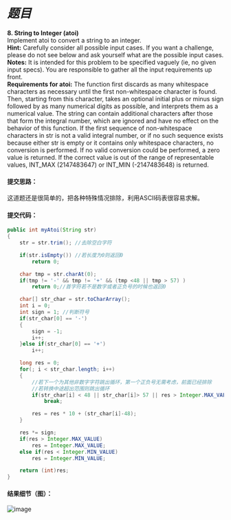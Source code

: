 # *题目*
**8. String to Integer (atoi)**  
Implement atoi to convert a string to an integer.  
**Hint:** Carefully consider all possible input cases. If you want a challenge, please do not see below and ask yourself what are the possible input cases.  
**Notes:** It is intended for this problem to be specified vaguely (ie, no given input specs). You are responsible to gather all the input requirements up front.  
**Requirements for atoi:**
The function first discards as many whitespace characters as necessary until the first non-whitespace character is found. Then, starting from this character, takes an optional initial plus or minus sign followed by as many numerical digits as possible, and interprets them as a numerical value.
The string can contain additional characters after those that form the integral number, which are ignored and have no effect on the behavior of this function.
If the first sequence of non-whitespace characters in str is not a valid integral number, or if no such sequence exists because either str is empty or it contains only whitespace characters, no conversion is performed.
 If no valid conversion could be performed, a zero value is returned. If the correct value is out of the range of representable values, INT_MAX (2147483647) or INT_MIN (-2147483648) is returned.
#### 提交思路：
这道题还是很简单的，把各种特殊情况排除，利用ASCII码表很容易求解。

####  提交代码：
```java
public int myAtoi(String str)
{
    str = str.trim(); //去除空白字符

    if(str.isEmpty()) //若长度为0则返回0
        return 0;

    char tmp = str.charAt(0);
    if(tmp != '-' && tmp != '+' && (tmp <48 || tmp > 57) )
        return 0;//首字符若不是数字或者正负号的时候也返回0

    char[] str_char = str.toCharArray();
    int i = 0;
    int sign = 1; //判断符号
    if(str_char[0] == '-')
    {
        sign = -1;
        i++;
    }else if(str_char[0] == '+')
        i++;

    long res = 0;
    for(; i < str_char.length; i++)
    {
        //若下一个为其他非数字字符跳出循环，第一个正负号无需考虑，前面已经排除
        //若转换中途超出范围则跳出循环
        if(str_char[i] < 48 || str_char[i]> 57 || res > Integer.MAX_VALUE)
            break;

        res = res * 10 + (str_char[i]-48);
    }

    res *= sign;
    if(res > Integer.MAX_VALUE)
        res = Integer.MAX_VALUE;
    else if(res < Integer.MIN_VALUE)
        res = Integer.MIN_VALUE;

    return (int)res;
}
```
####  结果细节（图）：
![image](https://github.com/jnuyanfa/YanFa-LeetCode-with-JAVA/blob/master/leetcode008_StringToInteger/img/1.png)
